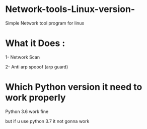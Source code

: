 # Network-tools-Linux-version-
Simple Network tool program for linux 
# What it Does : 
1- Network Scan 




2- Anti arp spooof (arp guard) 





# Which Python version it need to work properly 

Python 3.6 work fine 


but if u use python 3.7 it not gonna work 
